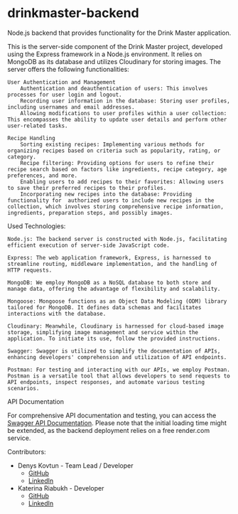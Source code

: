 # drinkmaster-backend

 Node.js backend that provides functionality for the Drink Master application.

This is the server-side component of the Drink Master project, developed using the Express framework in a Node.js environment. It relies on MongoDB as its database and utilizes Cloudinary for storing images. The server offers the following functionalities:

    User Authentication and Management
        Authentication and deauthentication of users: This involves processes for user login and logout.
        Recording user information in the database: Storing user profiles, including usernames and email addresses.
        Allowing modifications to user profiles within a user collection: This encompasses the ability to update user details and perform other user-related tasks.

    Recipe Handling
        Sorting existing recipes: Implementing various methods for organizing recipes based on criteria such as popularity, rating, or category.
        Recipe filtering: Providing options for users to refine their recipe search based on factors like ingredients, recipe category, age preferences, and more.
        Enabling users to add recipes to their favorites: Allowing users to save their preferred recipes to their profiles.
        Incorporating new recipes into the database: Providing functionality for  authorized users to include new recipes in the collection, which involves storing comprehensive recipe information, ingredients, preparation steps, and possibly images.

Used Technologies:

    Node.js: The backend server is constructed with Node.js, facilitating efficient execution of server-side JavaScript code.

    Express: The web application framework, Express, is harnessed to streamline routing, middleware implementation, and the handling of HTTP requests.

    MongoDB: We employ MongoDB as a NoSQL database to both store and manage data, offering the advantage of flexibility and scalability.

    Mongoose: Mongoose functions as an Object Data Modeling (ODM) library tailored for MongoDB. It defines data schemas and facilitates interactions with the database.

    Cloudinary: Meanwhile, Cloudinary is harnessed for cloud-based image storage, simplifying image management and service within the application. To initiate its use, follow the provided instructions.

    Swagger: Swagger is utilized to simplify the documentation of APIs, enhancing developers' comprehension and utilization of API endpoints.

    Postman: For testing and interacting with our APIs, we employ Postman. Postman is a versatile tool that allows developers to send requests to API endpoints, inspect responses, and automate various testing scenarios.



API Documentation

For comprehensive API documentation and testing, you can access the [Swagger API Documentation](https://drink-master-app.onrender.com/api-docs/). Please note that the initial loading time might be extended, as the backend deployment relies on a free render.com service.


Contributors:

- Denys Kovtun - Team Lead / Developer
  - [GitHub](https://github.com/Soundlover1984)
  - [LinkedIn](https://www.linkedin.com/in/denys-kovtun/)
- Katerina Riabukh - Developer
  - [GitHub](https://github.com/Katerina-Riabukh)
  - [LinkedIn](https://www.linkedin.com/in/katerinariabukh/)